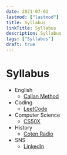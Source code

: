 ```yaml
---
date: 2021-07-01
lastmod: ["lastmod"]
title: Syllabus
linkTitle: Syllabus
description: Syllabus
tags: ["Syllabus"]
draft: true
---
```


# Syllabus

- English
  - [Callan Method](https://callan.co.uk/preface/jp/)
- Coding
  - [LeetCode](https://leetcode.com/)
- Computer Science
  - [CS50X](https://cs50.jp/)
- History
  - [Coten Radio](https://coten.co.jp/services/cotenradio/)
- SNS
  - [LinkedIn](https://linkedin.com/)
